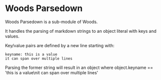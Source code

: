 Woods Parsedown
=====

Woods Parsedown is a sub-module of Woods.

It handles the parsing of markdown strings to an object literal with keys and values.

Key/value pairs are defined by a new line starting with:

    keyname: this is a value
    it can span over multiple lines

Parsing the former string will result in an object where object.keyname == 'this is a value\nit can span over multiple lines'
